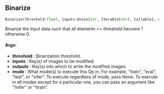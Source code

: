 ## Binarize
```python
Binarize(threshold:float, inputs:Union[str, Iterable[str], Callable], outputs:Union[str, Iterable[str]], mode:Union[NoneType, str, Iterable[str]]=None)
```
Binarize the input data such that all elements &gt;= threshold become 1 otherwise 0.


#### Args:

* **threshold** :  Binarization threshold.
* **inputs** :  Key(s) of images to be modified.
* **outputs** :  Key(s) into which to write the modified images.
* **mode** :  What mode(s) to execute this Op in. For example, "train", "eval", "test", or "infer". To execute        regardless of mode, pass None. To execute in all modes except for a particular one, you can pass an argument        like "!infer" or "!train".